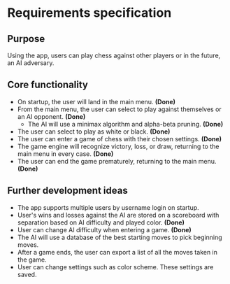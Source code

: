 # Requirements specification
## Purpose
Using the app, users can play chess against other players or in the future, an AI adversary.

## Core functionality
- On startup, the user will land in the main menu. **(Done)**
- From the main menu, the user can select to play against themselves or an AI opponent. **(Done)**
  - The AI will use a minimax algorithm and alpha-beta pruning. **(Done)**
- The user can select to play as white or black. **(Done)**
- The user can enter a game of chess with their chosen settings. **(Done)**
- The game engine will recognize victory, loss, or draw, returning to the main menu in every case. **(Done)**
- The user can end the game prematurely, returning to the main menu. **(Done)**

## Further development ideas
- The app supports multiple users by username login on startup.
- User's wins and losses against the AI are stored on a scoreboard with separation based on AI difficulty and played color. **(Done)**
- User can change AI difficulty when entering a game. **(Done)**
- The AI will use a database of the best starting moves to pick beginning moves.
- After a game ends, the user can export a list of all the moves taken in the game.
- User can change settings such as color scheme. These settings are saved.
